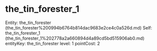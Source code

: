 # the_tin_forester_1

Entity: the_tin_forester (the_tin_forester%200994b6764b814dac9683e2ce4c0a526d.md)
Self: the_tin_forester_1 (the_tin_forester_1%202778a2a660894d4a89cd5bd515906ab0.md)
entityKey: the_tin_forester
level: 1
pointCost: 2